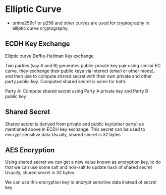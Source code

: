 # Elliptic Curve

- prime256v1 or p256 and other curves are used for cryptography in elliptic curve cryptography.

## ECDH Key Exchange
Elliptic curve Deffie-Hellman Key exchange

Two parties (say A and B) generates public-private key pair using similar EC curve.
they exchange their public keys via internet (email or other mode), and then use to 
compute shared secret with their own private and other party public key. Computed shared
secret is same for both.

Party A:  Compute shared secret using Party A private key and Party B public key

## Shared Secret
Shared secret is derived from private and public key(other party) as mentioned above in ECDH key exchange.
This secret can be used to encrypt sensitive data
Usually, shared secret is 32 bytes

## AES Encryption
Using shared secret we can get a new value known as encryption key, to do that we can
use some salt and non-salt to update hash of shared secret
Usually, shared secret is 32 bytes

We can use this encryption key to encrypt sensitive data instead of secret key
